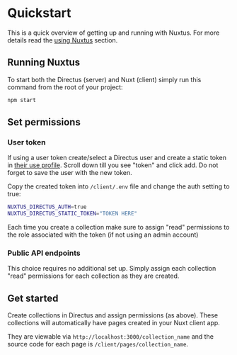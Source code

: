 # Quickstart

This is a quick overview of getting up and running with Nuxtus. For more details read the [using Nuxtus](./using-nuxtus.md) section.

## Running Nuxtus

To start both the Directus (server) and Nuxt (client) simply run this command from the root of your project:

```bash
npm start
```

## Set permissions

### User token
If using a user token create/select a Directus user and create a static token in <a href="http://localhost:8055/admin/users/" target="_blank" rel="noreferrer">their use profile</a>. Scroll down till you see "token" and click add. Do not forget to save the user with the new token.

Copy the created token into `/client/.env` file and change the auth setting to true:

```bash
NUXTUS_DIRECTUS_AUTH=true
NUXTUS_DIRECTUS_STATIC_TOKEN="TOKEN HERE"
```
Each time you create a collection make sure to assign "read" permissions to the role associated with the token (if not using an admin account)

### Public API endpoints

This choice requires no additional set up. Simply assign each collection "read" permissions for each collection as they are created.

## Get started

Create collections in Directus and assign permissions (as above). These collections will automatically have pages created in your Nuxt client app.

They are viewable via `http://localhost:3000/collection_name` and the source code for each page is `/client/pages/collection_name`.